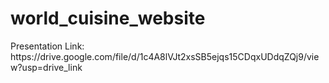 # world_cuisine_website
<p>Presentation Link: https://drive.google.com/file/d/1c4A8lVJt2xsSB5ejqs15CDqxUDdqZQj9/view?usp=drive_link </p>


